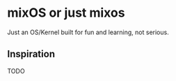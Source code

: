 # mixOS or just mixos

Just an OS/Kernel built for fun and learning, not serious.

## Inspiration

TODO
